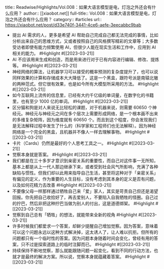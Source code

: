title:: Readwise/Highlights/Vol.008：如果大语言模型是电，灯泡之外还会有什么应用？
author:: [[xiaobot.net]]
full-title:: Vol.008：如果大语言模型是电，灯泡之外还会有什么应用？
category:: #articles
url:: https://xiaobot.net/post/d33e740f-3441-4ce6-aefe-3eecabbc9bab
- 提出 AI 需求的人，更多是希望 AI 帮助自己完成自己都无法完成的事情，比如分析出来自己的思维方式，又或者按照自己的风格撰写精彩的文章等；大多数受访者即使有能力频繁使用 AI，但很少人能在现实生活和工作中，应用到 AI 相关的能力。 #Highlight #[[2023-03-21]]
- AI 不应该用来生成和创造，而是用来进行对于已有内容进行编辑、修改、提炼等。 #Highlight #[[2023-03-21]]
- 神经网络的算法，让机器学习可以接受的概率预测的复杂度提升了，也可以说同样效果的计算和存储成本大大降低了。这是一个黑盒，跟符号派是南辕北辙的两种范式。但它很有效果，也是如今所有大模型所采用的方法。 #Highlight #[[2023-03-21]]
- 如今互联网上流传的信息里，已经有大约千亿级的单词量，在数字化的书籍里，也有至少 1000 亿的单词。 #Highlight #[[2023-03-21]]
- 区分猫和狗是对人来说无比轻松的课题，对于机器来说，则需要 60650 个神经元。神经元与神经元之间在多个层次上需要形成网络，是一个根本画不出来的多维复杂矩阵，因为维度就有 60650 个。而且到这个程度，你会发现我们是无法解释过程中发生了什么的（科学家和工程师们也无法解释）。因为神经网络是一个完全的黑盒，且机器并不像人一样去理解事物。 #Highlight #[[2023-03-21]]
- 卡片（Cards）仍然是最好的个人思考工具之一。 #Highlight #[[2023-03-21]]
- 觉察本身就是答案。 #Highlight #[[2023-03-21]]
- 我们都是在三十多岁才意识到亲密关系的重要性，而自己对这件事一无所知，基本上都是从上一代人那边继承下来，或者受到社会风气所影响，充满了各种缺陷与惯性。但我们却以此用来指导自己生活，甚至将这种对于「亲密关系」有偏见的定义，作为重要的人生目标，没有考虑到其本身的定义是否有问题，以及如何花精力去改善 #Highlight #[[2023-03-21]]
- 不要像父母一样那样通过牺牲自己来「爱」家人，其实是苛责自己但还是渴望回报。你先把自己收拾好了，再去爱别人，不要陷入自我牺牲的怪圈。自己过的拧巴，然后非把这种拧巴当做为别人的付出，这是道德绑架。 #Highlight #[[2023-03-21]]
- 觉察到自己总有「牺牲」的想法，就能带来全新的视角 #Highlight #[[2023-03-21]]
- 许多时候我们都爱求一个答案，却鲜少提醒自己增加觉察。因为答案，意味着可以这个问题永远以这种方式解决掉，这太诱人了，让人难以抗拒。但所有的问题都只有一个临时性的答案。因为问题本身随着时间会变化，曾经有用的答案，只不过是探索道路上的临时注脚而已。 #Highlight #[[2023-03-21]]
- 持续保持不断地觉察，那么就能跟随问题一起变化，看到不同的行动方法，也就才是最终的解决方案。所以说，觉察本身就蕴藏着答案。 #Highlight #[[2023-03-21]]